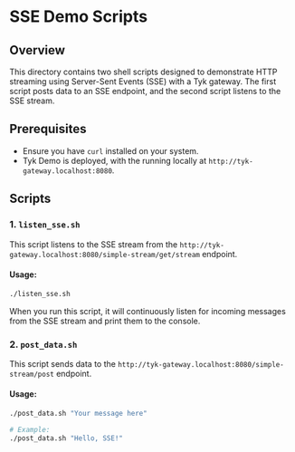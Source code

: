 # SSE Demo Scripts

## Overview
This directory contains two shell scripts designed to demonstrate HTTP streaming using Server-Sent Events (SSE) with a Tyk gateway. The first script posts data to an SSE endpoint, and the second script listens to the SSE stream.

## Prerequisites
- Ensure you have `curl` installed on your system.
- Tyk Demo is deployed, with the running locally at `http://tyk-gateway.localhost:8080`.

## Scripts

### 1. `listen_sse.sh`
This script listens to the SSE stream from the `http://tyk-gateway.localhost:8080/simple-stream/get/stream` endpoint.

#### Usage:
```bash
./listen_sse.sh
```

When you run this script, it will continuously listen for incoming messages from the SSE stream and print them to the console.

### 2. `post_data.sh`
This script sends data to the `http://tyk-gateway.localhost:8080/simple-stream/post` endpoint.

#### Usage:
```bash
./post_data.sh "Your message here"

# Example:
./post_data.sh "Hello, SSE!"
```